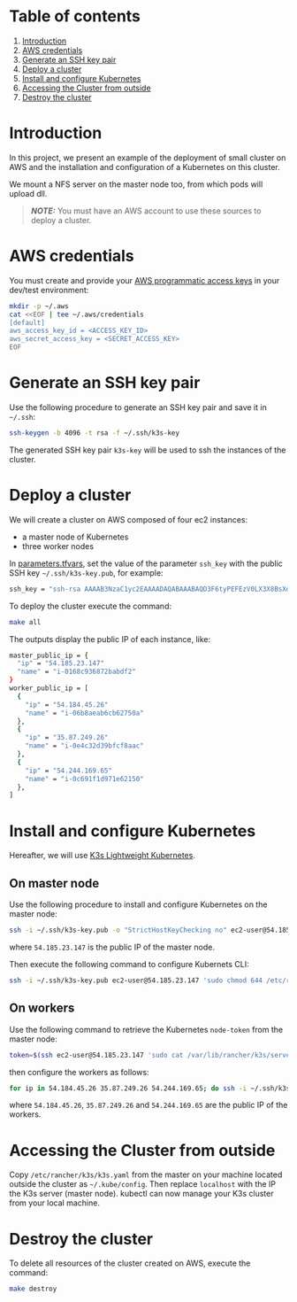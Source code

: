 # Table of contents

1. [Introduction](#introduction)
2. [AWS credentials](#aws-credentials)
3. [Generate an SSH key pair](#generate-an-ssh-key-pair)
4. [Deploy a cluster](#deploy-a-cluster)
5. [Install and configure Kubernetes](#install-and-configure-kubernetes)
6. [Accessing the Cluster from outside](#accessing-the-cluster-from-outside)
7. [Destroy the cluster](#destroy-the-cluster)

# Introduction <a name="introduction"></a>

In this project, we present an example of the deployment of small cluster on AWS and the installation and configuration
of a Kubernetes on this cluster.

We mount a NFS server on the master node too, from which pods will upload dll.

> **_NOTE:_** You must have an AWS account to use these sources to deploy a cluster.

# AWS credentials <a name="aws-credentials"></a>

You must create and provide
your [AWS programmatic access keys](https://docs.aws.amazon.com/general/latest/gr/aws-sec-cred-types.html#access-keys-and-secret-access-keys)
in your dev/test environment:

```bash
mkdir -p ~/.aws
cat <<EOF | tee ~/.aws/credentials
[default]
aws_access_key_id = <ACCESS_KEY_ID>
aws_secret_access_key = <SECRET_ACCESS_KEY>
EOF
```

# Generate an SSH key pair <a name="generate-an-ssh-key-pair"></a>

Use the following procedure to generate an SSH key pair and save it in `~/.ssh`:

```bash
ssh-keygen -b 4096 -t rsa -f ~/.ssh/k3s-key
```

The generated SSH key pair `k3s-key` will be used to ssh the instances of the cluster.

# Deploy a cluster <a name="deploy-a-cluster"></a>

We will create a cluster on AWS composed of four ec2 instances:

* a master node of Kubernetes
* three worker nodes

In [parameters.tfvars](./parameters.tfvars), set the value of the parameter `ssh_key` with the public SSH
key `~/.ssh/k3s-key.pub`, for example:

```bash
ssh_key = "ssh-rsa AAAAB3NzaC1yc2EAAAADAQABAAABAQD3F6tyPEFEzV0LX3X8BsXdMsQz1x2cEikKDEY0aIj41qgxMCP/iteneqXSIFZBp5vizPvaoIR3Um9xK7PGoW8giupGn+EPuxIA4cDM4vzOqOkiMPhz5XK0whEjkVzTo4+S0puvDZuwIsdiW9mxhJc7tgBNL0cYlWSYVkz4G/fslNfRPW5mYAM49f4fhtxPb5ok4Q2Lg9dPKVHO/Bgeu5woMc7RY0p1ej6D4CKFE6lymSDJpW0YHX/wqE9+cfEauh7xZcG0q9t2ta6F6fmX0agvpFyZo8aFbXeUBr7osSCJNgvavWbM/06niWrOvYX2xwWdhXmXSrbX8ZbabVohBK41 email@example.com"
```

To deploy the cluster execute the command:

```bash
make all
```

The outputs display the public IP of each instance, like:

```bash
master_public_ip = {
  "ip" = "54.185.23.147"
  "name" = "i-0168c936872babdf2"
}
worker_public_ip = [
  {
    "ip" = "54.184.45.26"
    "name" = "i-06b8aeab6cb62750a"
  },
  {
    "ip" = "35.87.249.26"
    "name" = "i-0e4c32d39bfcf8aac"
  },
  {
    "ip" = "54.244.169.65"
    "name" = "i-0c691f1d971e62150"
  },
]
```

# Install and configure Kubernetes <a name="install-and-configure-kubernetes"></a>

Hereafter, we will use [K3s Lightweight Kubernetes](https://rancher.com/docs/k3s/latest/en/).

## On master node

Use the following procedure to install and configure Kubernetes on the master node:

```bash
ssh -i ~/.ssh/k3s-key.pub -o "StrictHostKeyChecking no" ec2-user@54.185.23.147 'curl -sfL https://get.k3s.io | INSTALL_K3S_EXEC="--tls-san 54.185.23.147" sh -'
```

where `54.185.23.147` is the public IP of the master node.

Then execute the following command to configure Kubernets CLI:

```bash
ssh -i ~/.ssh/k3s-key.pub ec2-user@54.185.23.147 'sudo chmod 644 /etc/rancher/k3s/k3s.yaml ; mkdir -p ~/.kube ; cp /etc/rancher/k3s/k3s.yaml ~/.kube/config'
```

## On workers

Use the following command to retrieve the Kubernetes `node-token` from the master node:

```bash
token=$(ssh ec2-user@54.185.23.147 'sudo cat /var/lib/rancher/k3s/server/node-token')
```

then configure the workers as follows:

```bash
for ip in 54.184.45.26 35.87.249.26 54.244.169.65; do ssh -i ~/.ssh/k3s-key.pub -o "StrictHostKeyChecking no" ec2-user@$ip "curl -sfL https://get.k3s.io | K3S_URL=https://54.185.23.147:6443 K3S_TOKEN=$token sh -"; done
```

where `54.184.45.26`, `35.87.249.26` and `54.244.169.65` are the public IP of the workers.

# Accessing the Cluster from outside <a name="accessing-the-cluster-from-outside"></a>

Copy `/etc/rancher/k3s/k3s.yaml` from the master on your machine located outside the cluster as `~/.kube/config`. Then
replace `localhost` with the IP the K3s server (master node). kubectl can now manage your K3s cluster from your local
machine.

# Destroy the cluster <a name="Destroy the cluster"></a>

To delete all resources of the cluster created on AWS, execute the command:

```bash
make destroy
```